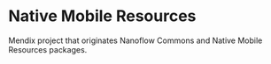 # Native Mobile Resources
Mendix project that originates Nanoflow Commons and Native Mobile Resources packages.